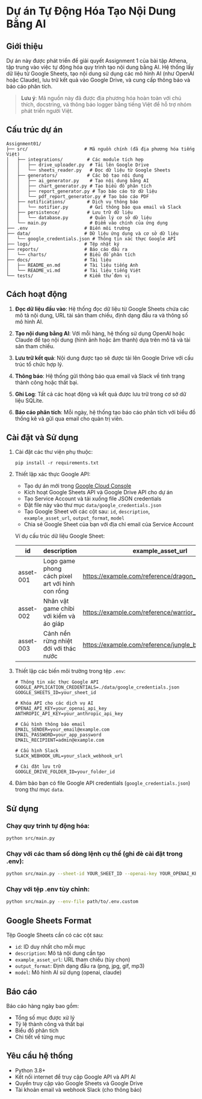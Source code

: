# Dự án Tự Động Hóa Tạo Nội Dung Bằng AI

## Giới thiệu

Dự án này được phát triển để giải quyết Assignment 1 của bài tập Athena, tập trung vào việc tự động hóa quy trình tạo nội dung bằng AI. Hệ thống lấy dữ liệu từ Google Sheets, tạo nội dung sử dụng các mô hình AI (như OpenAI hoặc Claude), lưu trữ kết quả vào Google Drive, và cung cấp thông báo và báo cáo phân tích.

> **Lưu ý**: Mã nguồn này đã được địa phương hóa hoàn toàn với chú thích, docstring, và thông báo logger bằng tiếng Việt để hỗ trợ nhóm phát triển người Việt.

## Cấu trúc dự án

```
Assignment01/
├── src/                     # Mã nguồn chính (đã địa phương hóa tiếng Việt)
│   ├── integrations/         # Các module tích hợp
│   │   ├── drive_uploader.py  # Tải lên Google Drive
│   │   └── sheets_reader.py   # Đọc dữ liệu từ Google Sheets
│   ├── generators/           # Các bộ tạo nội dung
│   │   ├── ai_generator.py    # Tạo nội dung bằng AI
│   │   ├── chart_generator.py # Tạo biểu đồ phân tích
│   │   ├── report_generator.py # Tạo báo cáo từ dữ liệu
│   │   └── pdf_report_generator.py # Tạo báo cáo PDF
│   ├── notifications/        # Dịch vụ thông báo
│   │   └── notifier.py        # Gửi thông báo qua email và Slack
│   ├── persistence/          # Lưu trữ dữ liệu
│   │   └── database.py        # Quản lý cơ sở dữ liệu
│   └── main.py                # Điểm vào chính của ứng dụng
├── .env                     # Biến môi trường
├── data/                    # Dữ liệu ứng dụng và cơ sở dữ liệu
│   └── google_credentials.json # Thông tin xác thực Google API
├── logs/                    # Tệp nhật ký
├── reports/                 # Báo cáo đầu ra
│   └── charts/              # Biểu đồ phân tích
├── docs/                    # Tài liệu
│   ├── README_en.md         # Tài liệu tiếng Anh
│   └── README_vi.md         # Tài liệu tiếng Việt
└── tests/                   # Kiểm thử đơn vị
```

## Cách hoạt động

1. **Đọc dữ liệu đầu vào**: Hệ thống đọc dữ liệu từ Google Sheets chứa các mô tả nội dung, URL tài sản tham chiếu, định dạng đầu ra và thông số mô hình AI.

2. **Tạo nội dung bằng AI**: Với mỗi hàng, hệ thống sử dụng OpenAI hoặc Claude để tạo nội dung (hình ảnh hoặc âm thanh) dựa trên mô tả và tài sản tham chiếu.

3. **Lưu trữ kết quả**: Nội dung được tạo sẽ được tải lên Google Drive với cấu trúc tổ chức hợp lý.

4. **Thông báo**: Hệ thống gửi thông báo qua email và Slack về tình trạng thành công hoặc thất bại.

5. **Ghi Log**: Tất cả các hoạt động và kết quả được lưu trữ trong cơ sở dữ liệu SQLite.

6. **Báo cáo phân tích**: Mỗi ngày, hệ thống tạo báo cáo phân tích với biểu đồ thống kê và gửi qua email cho quản trị viên.

## Cài đặt và Sử dụng

1. Cài đặt các thư viện phụ thuộc:
   ```
   pip install -r requirements.txt
   ```

2. Thiết lập xác thực Google API:
   - Tạo dự án mới trong [Google Cloud Console](https://console.cloud.google.com/)
   - Kích hoạt Google Sheets API và Google Drive API cho dự án
   - Tạo Service Account và tải xuống file JSON credentials
   - Đặt file này vào thư mục `data/google_credentials.json`
   - Tạo Google Sheet với các cột sau: `id`, `description`, `example_asset_url`, `output_format`, `model`
   - Chia sẻ Google Sheet của bạn với địa chỉ email của Service Account
   
   Ví dụ cấu trúc dữ liệu Google Sheet:
   
   | id | description | example_asset_url | output_format | model |
   |----|-------------|-------------------|---------------|-------|
   | asset-001 | Logo game phong cách pixel art với hình con rồng | https://example.com/reference/dragon_logo.jpg | PNG | openai |
   | asset-002 | Nhân vật game chibi với kiếm và áo giáp | https://example.com/reference/warrior_character.jpg | PNG | anthropic |
   | asset-003 | Cảnh nền rừng nhiệt đới với thác nước | https://example.com/reference/jungle_background.jpg | JPG | openai |

3. Thiết lập các biến môi trường trong tệp `.env`:
   ```
   # Thông tin xác thực Google API
   GOOGLE_APPLICATION_CREDENTIALS=./data/google_credentials.json
   GOOGLE_SHEETS_ID=your_sheet_id

   # Khóa API cho các dịch vụ AI
   OPENAI_API_KEY=your_openai_api_key
   ANTHROPIC_API_KEY=your_anthropic_api_key

   # Cấu hình thông báo email
   EMAIL_SENDER=your_email@example.com
   EMAIL_PASSWORD=your_app_password
   EMAIL_RECIPIENT=admin@example.com

   # Cấu hình Slack
   SLACK_WEBHOOK_URL=your_slack_webhook_url

   # Cài đặt lưu trữ
   GOOGLE_DRIVE_FOLDER_ID=your_folder_id
   ```

3. Đảm bảo bạn có file Google API credentials (`google_credentials.json`) trong thư mục `data`.

## Sử dụng

### Chạy quy trình tự động hóa:

```bash
python src/main.py
```

### Chạy với các tham số dòng lệnh cụ thể (ghi đè cài đặt trong .env):

```bash
python src/main.py --sheet-id YOUR_SHEET_ID --openai-key YOUR_OPENAI_KEY --drive-folder YOUR_FOLDER_ID
```

### Chạy với tệp .env tùy chỉnh:

```bash
python src/main.py --env-file path/to/.env.custom
```

## Google Sheets Format

Tệp Google Sheets cần có các cột sau:

- `id`: ID duy nhất cho mỗi mục
- `description`: Mô tả nội dung cần tạo
- `example_asset_url`: URL tham chiếu (tùy chọn)
- `output_format`: Định dạng đầu ra (png, jpg, gif, mp3)
- `model`: Mô hình AI sử dụng (openai, claude)

## Báo cáo

Báo cáo hàng ngày bao gồm:
- Tổng số mục được xử lý
- Tỷ lệ thành công và thất bại
- Biểu đồ phân tích
- Chi tiết về từng mục

## Yêu cầu hệ thống

- Python 3.8+
- Kết nối internet để truy cập Google API và API AI
- Quyền truy cập vào Google Sheets và Google Drive
- Tài khoản email và webhook Slack (cho thông báo)
